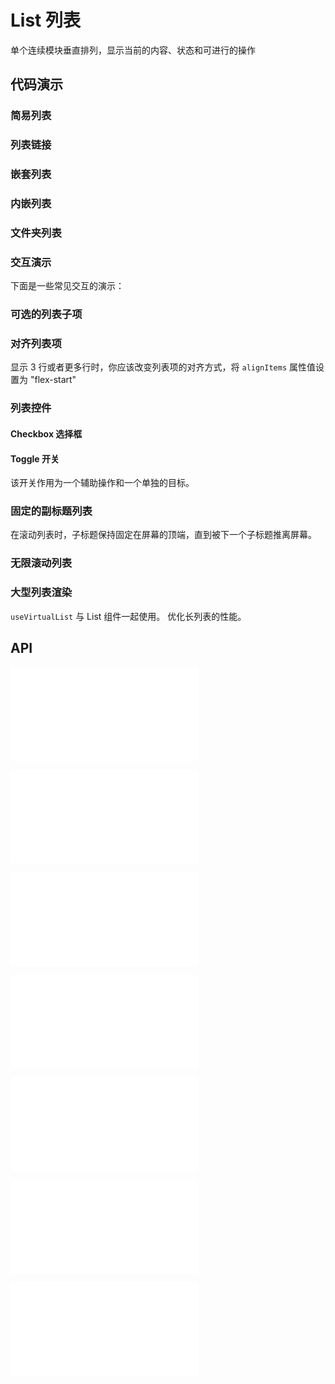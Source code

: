 # List 列表

单个连续模块垂直排列，显示当前的内容、状态和可进行的操作


## 代码演示

### 简易列表

<code src="../../packages/wonder-ui/src/List/demo/demo1.tsx"></code>

### 列表链接

<code src="../../packages/wonder-ui/src/List/demo/listLink.tsx"></code>


### 嵌套列表

<code src="../../packages/wonder-ui/src/List/demo/demo2.tsx"></code>

### 内嵌列表

<code src="../../packages/wonder-ui/src/List/demo/demo8.tsx"></code>

### 文件夹列表

<code src="../../packages/wonder-ui/src/List/demo/demo3.tsx"></code>

### 交互演示

下面是一些常见交互的演示：

<code src="../../packages/wonder-ui/src/List/demo/demo4.tsx"></code>

### 可选的列表子项

<code src="../../packages/wonder-ui/src/List/demo/demo5.tsx"></code>

### 对齐列表项

显示 3 行或者更多行时，你应该改变列表项的对齐方式，将 `alignItems` 属性值设置为 "flex-start"

<code src="../../packages/wonder-ui/src/List/demo/demo6.tsx"></code>



### 列表控件

#### Checkbox 选择框

<code src="../../packages/wonder-ui/src/List/demo/checkbox.tsx"></code>

#### Toggle 开关

该开关作用为一个辅助操作和一个单独的目标。

<code  src="../../packages/wonder-ui/src/List/demo/switch.tsx"></code>

### 固定的副标题列表

在滚动列表时，子标题保持固定在屏幕的顶端，直到被下一个子标题推离屏幕。

<code  src="../../packages/wonder-ui/src/List/demo/sticky.tsx"></code>

### 无限滚动列表

<code  src="../../packages/wonder-ui/src/List/demo/InfiniteScroll.tsx"></code>
### 大型列表渲染

`useVirtualList` 与 List 组件一起使用。 优化长列表的性能。

<code  src="../../packages/wonder-ui/src/List/demo/virtualList.tsx"></code>

## API

<embed src="../../packages/wonder-ui/src/ArrowForward/index.md"></embed>

<embed src="../../packages/wonder-ui/src/List/index.md"></embed>

<embed src="../../packages/wonder-ui/src/ListHeader/index.md"></embed>

<embed src="../../packages/wonder-ui/src/ListItem/index.md"></embed>

<embed src="../../packages/wonder-ui/src/ListItemMedia/index.md"></embed>

<embed src="../../packages/wonder-ui/src/ListItemText/index.md"></embed>

<embed src="../../packages/wonder-ui/src/ListItemTextAfter/index.md"></embed>
